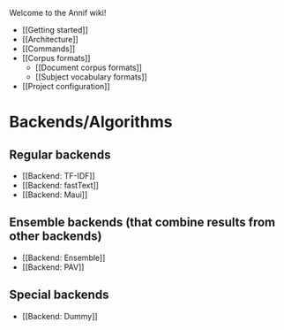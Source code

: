 Welcome to the Annif wiki!

* [[Getting started]]
* [[Architecture]]
* [[Commands]]
* [[Corpus formats]]
  * [[Document corpus formats]]
  * [[Subject vocabulary formats]]
* [[Project configuration]]

# Backends/Algorithms
## Regular backends
* [[Backend: TF-IDF]]
* [[Backend: fastText]]
* [[Backend: Maui]]

## Ensemble backends (that combine results from other backends)
* [[Backend: Ensemble]]
* [[Backend: PAV]]

## Special backends
* [[Backend: Dummy]]

